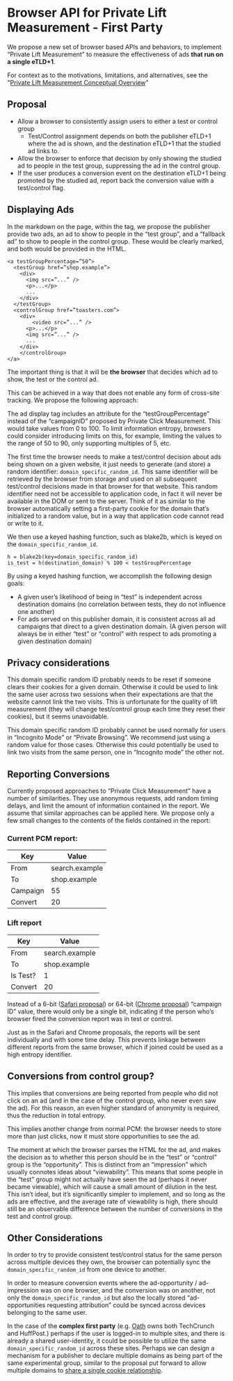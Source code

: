 # Browser API for Private Lift Measurement - First Party

We propose a new set of browser based APIs and behaviors, to implement “Private Lift Measurement” to measure the effectiveness of ads **that run on a single eTLD+1**.

For context as to the motivations, limitations, and alternatives, see the "[Private Lift Measurement Conceptual Overview](https://github.com/w3c/web-advertising/blob/master/private-lift-measurement-conceptual-overview.md)"

## Proposal

- Allow a browser to consistently assign users to either a test or control group
  - Test/Control assignment depends on both the publisher eTLD+1 where the ad is shown, and the destination eTLD+1 that the studied ad links to.
- Allow the browser to enforce that decision by only showing the studied ad to people in the test group, suppressing the ad in the control group. 
- If the user produces a conversion event on the destination eTLD+1 being promoted by the studied ad, report back the conversion value with a test/control flag.

## Displaying Ads

In the markdown on the page, within the <a> tag, we propose the publisher provide two ads, an ad to show to people in the “test group”, and a “fallback ad” to show to people in the control group. These would be clearly marked, and both would be provided in the HTML.

```
<a testGroupPercentage=”50”>
  <testGroup href=”shop.example”>
    <div>
      <img src=”...” />
      <p>...</p>
      ...
    </div>
  </testGroup>
  <controlGroup href=”toasters.com”>
    <div>
	    <video src=”...” />
      <p>...</p>
      <img src=”...” />
      ...
    </div>
	</controlGroup>
</a>
```

The important thing is that it will be **the browser** that decides which ad to show, the test or the control ad. 

This can be achieved in a way that does not enable any form of cross-site tracking. We propose the following approach:

The ad display tag includes an attribute for the “testGroupPercentage” instead of the “campaignID” proposed by Private Click Measurement. This would take values from 0 to 100. To limit information entropy, browsers could consider introducing limits on this, for example, limiting the values to the range of 50 to 90, only supporting multiples of 5, etc.

The first time the browser needs to make a test/control decision about ads being shown on a given website, it just needs to generate (and store) a random identifier: `domain_specific_random_id`. This same identifier will be retrieved by the browser from storage and used on all subsequent test/control decisions made in that browser for that website. This random identifier need not be accessible to application code, in fact it will never be available in the DOM or sent to the server. Think of it as similar to the browser automatically setting a first-party cookie for the domain that’s initialized to a random value, but in a way that application code cannot read or write to it.

We then use a keyed hashing function, such as blake2b, which is keyed on the `domain_specific_random_id`. 

```
h = blake2b(key=domain_specific_random_id)
is_test = h(destination_domain) % 100 < testGroupPercentage
```

By using a keyed hashing function, we accomplish the following design goals:
- A given user’s likelihood of being in “test” is independent across destination domains (no correlation between tests, they do not influence one another)
- For ads served on this publisher domain, it is consistent across all ad campaigns that direct to a given destination domain. (A given person will always be in either “test” or “control” with respect to ads promoting a given destination domain)

## Privacy considerations

This domain specific random ID probably needs to be reset if someone clears their cookies for a given domain. Otherwise it could be used to link the same user across two sessions when their expectations are that the website cannot link the two visits. This is unfortunate for the quality of lift measurement (they will change test/control group each time they reset their cookies), but it seems unavoidable.

This domain specific random ID probably cannot be used normally for users in “Incognito Mode” or “Private Browsing”. We recommend just using a random value for those cases. Otherwise this could potentially be used to link two visits from the same person, one in “Incognito mode” the other not.

## Reporting Conversions 

Currently proposed approaches to “Private Click Measurement” have a number of similarities. They use anonymous requests, add random timing delays, and limit the amount of information contained in the report. We assume that similar approaches can be applied here. We propose only a few small changes to the contents of the fields contained in the report:

### Current PCM report:

| Key      | Value          |
|----------|----------------|
| From     | search.example |
| To       | shop.example   |
| Campaign | 55             |
| Convert  | 20             |

### Lift report

| Key      | Value          |
|----------|----------------|
| From     | search.example |
| To       | shop.example   |
| Is Test? | 1              |
| Convert  | 20             |

Instead of a 6-bit ([Safari proposal](https://wicg.github.io/ad-click-attribution/index.html)) or 64-bit ([Chrome proposal](https://github.com/csharrison/conversion-measurement-api)) “campaign ID” value, there would only be a single bit, indicating if the person who’s browser fired the conversion report was in test or control.

Just as in the Safari and Chrome proposals, the reports will be sent individually and with some time delay. This prevents linkage between different reports from the same browser, which if joined could be used as a high entropy identifier.

## Conversions from control group?

This implies that conversions are being reported from people who did not click on an ad (and in the case of the control group, who never even saw the ad). For this reason, an even higher standard of anonymity is required, thus the reduction in total entropy.

This implies another change from normal PCM: the browser needs to store more than just clicks, now it must store opportunities to see the ad.

The moment at which the browser parses the HTML for the ad, and makes the decision as to whether this person should be in the “test” or “control” group is the “opportunity”. This is distinct from an “impression” which usually connotes ideas about “viewability”. This means that some people in the “test” group might not actually have seen the ad (perhaps it never became viewable), which will cause a small amount of dilution in the test. This isn’t ideal, but it’s significantly simpler to implement, and so long as the ads are effective, and the average rate of viewability is high, there should still be an observable difference between the number of conversions in the test and control group.

## Other Considerations

In order to try to provide consistent test/control status for the same person across multiple devices they own, the browser can potentially sync the `domain_specific_random_id` from one device to another.

In order to measure conversion events where the ad-opportunity / ad-impression was on one browser, and the conversion was on another, not only the `domain_specific_random_id` but also the locally stored “ad-opportunities requesting attribution” could be synced across devices belonging to the same user.

In the case of the **complex first party** (e.g. [Oath](https://www.oath.com/our-brands/) owns both TechCrunch and HuffPost.) perhaps if the user is logged-in to multiple sites, and there is already a shared user-identity, it could be possible to utilize the same `domain_specific_random_id` across these sites. Perhaps we can design a mechanism for a publisher to declare multiple domains as being part of the same experimental group, similar to the proposal put forward to allow multiple domains to [share a single cookie relationship](https://github.com/mikewest/cookie-samesite-firstparty).
